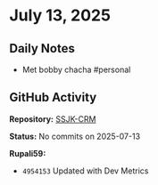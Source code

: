 ﻿# July 13, 2025

## Daily Notes

- Met bobby chacha #personal

## GitHub Activity

**Repository:** [SSJK-CRM](https://github.com/Rupali59/SSJK-CRM)

**Status:** No commits on 2025-07-13

**Rupali59:**
- `4954153` Updated with Dev Metrics
